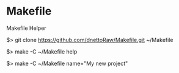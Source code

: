 # Makefile
Makefile Helper

$> git clone https://github.com/dnettoRaw/Makefile.git ~/Makefile

$> make -C ~/Makefile help

$> make -C ~/Makefile name="My new project"

